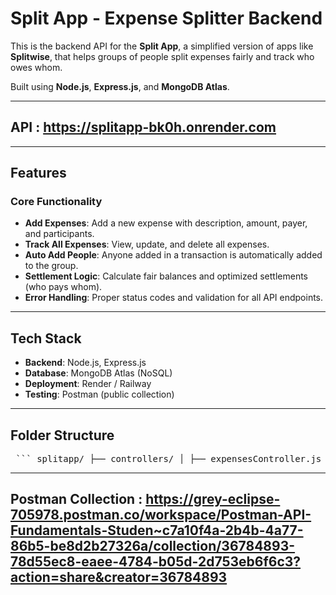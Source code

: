 # Split App - Expense Splitter Backend

This is the backend API for the **Split App**, a simplified version of apps like **Splitwise**, that helps groups of people split expenses fairly and track who owes whom.

Built using **Node.js**, **Express.js**, and **MongoDB Atlas**.

---
## API : https://splitapp-bk0h.onrender.com
---

## Features

### Core Functionality
- **Add Expenses**: Add a new expense with description, amount, payer, and participants.
- **Track All Expenses**: View, update, and delete all expenses.
- **Auto Add People**: Anyone added in a transaction is automatically added to the group.
- **Settlement Logic**: Calculate fair balances and optimized settlements (who pays whom).
- **Error Handling**: Proper status codes and validation for all API endpoints.

---

## Tech Stack

- **Backend**: Node.js, Express.js
- **Database**: MongoDB Atlas (NoSQL)
- **Deployment**: Render / Railway
- **Testing**: Postman (public collection)

---

## Folder Structure

<pre> ``` splitapp/ ├── controllers/ │ ├── expensesController.js # Logic for adding, updating, deleting expenses │ └── settlementsController.js # Logic for balances and settlements │ ├── config/ │ └── config.js # MongoDB Atlas connection │ ├── models/ │ └── Expense.js # Mongoose schema for expenses │ ├── routes/ │ ├── expenses.js # Routes for expense management │ └── settlements.js # Routes for people, balances, settlements │ ├── .env # Environment variables (not committed) ├── .gitignore # Ignore node_modules, .env, etc. ├── package.json # Project metadata and dependencies ├── package-lock.json # Dependency lock file ├── index.js # App entry point └── README.md # Project documentation ``` </pre>
---

## Postman Collection : https://grey-eclipse-705978.postman.co/workspace/Postman-API-Fundamentals-Studen~c7a10f4a-2b4b-4a77-86b5-be8d2b27326a/collection/36784893-78d55ec8-eaee-4784-b05d-2d753eb6f6c3?action=share&creator=36784893

